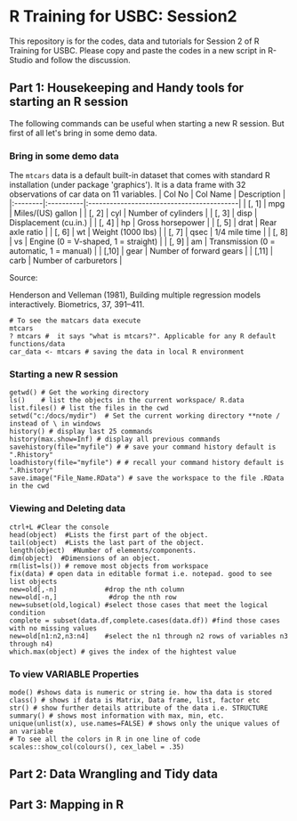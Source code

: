 # R Training for USBC: Session2
This repository is for the codes, data and tutorials for Session 2 of R Training for USBC. Please copy and paste the codes in a new script in R-Studio and follow the discussion.

## Part 1: Housekeeping and Handy tools for starting an R session
The following commands can be useful when starting a new R session. But first of all let's bring in some demo data.

### Bring in some demo data
The `mtcars` data is a default built-in dataset that comes with standard R installation (under package 'graphics'). It is a data frame with 32 observations of car data on 11 variables.
| Col No | Col Name | Description                              |
|:--------|:----------|:------------------------------------------|
| [, 1]  | mpg      | Miles/(US) gallon                        |
| [, 2]  | cyl      | Number of cylinders                      |
| [, 3]  | disp     | Displacement (cu.in.)                    |
| [, 4]  | hp       | Gross horsepower                         |
| [, 5]  | drat     | Rear axle ratio                          |
| [, 6]  | wt       | Weight (1000 lbs)                        |
| [, 7]  | qsec     | 1/4 mile time                            |
| [, 8]  | vs       | Engine (0 = V-shaped, 1 = straight)      |
| [, 9]  | am       | Transmission (0 = automatic, 1 = manual) |
| [,10]  | gear     | Number of forward gears                  |
| [,11]  | carb     | Number of carburetors                    |


Source:

Henderson and Velleman (1981), Building multiple regression models interactively. Biometrics, 37, 391–411.

```
# To see the matcars data execute
mtcars
? mtcars #  it says "what is mtcars?". Applicable for any R default functions/data
car_data <- mtcars # saving the data in local R environment 
```

### Starting a new R session
```
getwd() # Get the working directory
ls()    # list the objects in the current workspace/ R.data
list.files() # list the files in the cwd
setwd("c:/docs/mydir")  # Set the current working directory **note / instead of \ in windows
history() # display last 25 commands
history(max.show=Inf) # display all previous commands
savehistory(file="myfile") # # save your command history default is ".Rhistory" 
loadhistory(file="myfile") # # recall your command history default is ".Rhistory"
save.image("File_Name.RData") # save the workspace to the file .RData in the cwd 
```
### Viewing and Deleting data
```
ctrl+L #Clear the console
head(object)  #Lists the first part of the object.
tail(object)  #Lists the last part of the object.
length(object)  #Number of elements/components.
dim(object)  #Dimensions of an object.
rm(list=ls()) # remove most objects from workspace
fix(data) # open data in editable format i.e. notepad. good to see list objects
new=old[,-n]            #drop the nth column
new=old[-n,]             #drop the nth row
new=subset(old,logical) #select those cases that meet the logical condition
complete = subset(data.df,complete.cases(data.df)) #find those cases with no missing values
new=old[n1:n2,n3:n4]    #select the n1 through n2 rows of variables n3 through n4)
which.max(object) # gives the index of the hightest value
```
### To view VARIABLE Properties
```
mode() #shows data is numeric or string ie. how tha data is stored
class() # shows if data is Matrix, Data frame, list, factor etc
str() # show further details attribute of the data i.e. STRUCTURE
summary() # shows most information with max, min, etc.
unique(unlist(x), use.names=FALSE) # shows only the unique values of an variable
# To see all the colors in R in one line of code
scales::show_col(colours(), cex_label = .35)
```

## Part 2: Data Wrangling and Tidy data

## Part 3: Mapping in R
